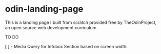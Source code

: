 # odin-landing-page

This is a landing page I built from scratch provided free by TheOdinProject, an open source web development curriculum.

TO DO

[ ] - Media Query for Infobox Section based on screen width.
